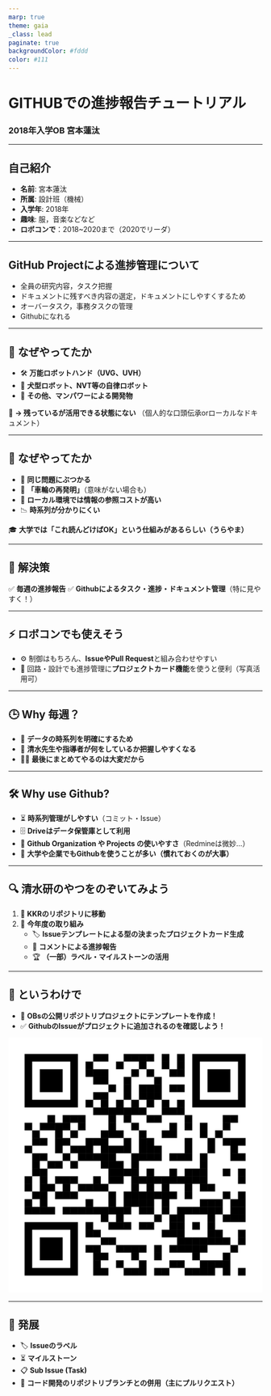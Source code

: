 ```yaml
---
marp: true
theme: gaia
_class: lead
paginate: true
backgroundColor: #fddd
color: #111
---
```


# GITHUBでの進捗報告チュートリアル  
### 2018年入学OB 宮本蓮汰

---

## 自己紹介

- **名前**: 宮本蓮汰
- **所属**: 設計班（機械）
- **入学年**: 2018年
- **趣味**: 服，音楽などなど
- **ロボコンで**：2018~2020まで（2020でリーダ）

---

## GitHub Projectによる進捗管理について

- 全員の研究内容，タスク把握
- ドキュメントに残すべき内容の選定，ドキュメントにしやすくするため
- オーバータスク，事務タスクの管理
- Githubになれる

---

## 🎯 なぜやってたか

- 🛠 **万能ロボットハンド（UVG、UVH）**
- 🤖 **犬型ロボット、NVT等の自律ロボット**
- 👥 **その他、マンパワーによる開発物**

📝 **→ 残っているが活用できる状態にない**
（個人的な口頭伝承orローカルなドキュメント）

---

## 🤔 なぜやってたか

- 🔄 **同じ問題にぶつかる**
- 🛞 **「車輪の再発明」**（意味がない場合も）
- 📂 **ローカル環境では情報の参照コストが高い**
- 📉 **時系列が分かりにくい**

🎓 **大学では「これ読んどけばOK」という仕組みがあるらしい（うらやま）**

---

## 🎯 解決策

✅ **毎週の進捗報告**
✅ **Githubによるタスク・進捗・ドキュメント管理**（特に見やすく！）

---

## ⚡ ロボコンでも使えそう

- ⚙️ 制御はもちろん、**IssueやPull Request**と組み合わせやすい
- 📌 回路・設計でも進捗管理に**プロジェクトカード機能**を使うと便利（写真活用可）

---

## 🕒 Why 毎週？

- 📆 **データの時系列を明確にするため**
- 👀 **清水先生や指導者が何をしているか把握しやすくなる**
- 🏃‍♂️ **最後にまとめてやるのは大変だから**

---

## 🛠 Why use Github?

- ⏳ **時系列管理がしやすい**（コミット・Issue）
- 🗄 **Driveはデータ保管庫として利用**
- 🔗 **Github Organization や Projects の使いやすさ**（Redmineは微妙...）
- 💼 **大学や企業でもGithubを使うことが多い（慣れておくのが大事）**

---

## 🔍 清水研のやつをのぞいてみよう

1. 🔄 **KKRのリポジトリに移動**
2. 📌 **今年度の取り組み**
   - 🏷 **Issueテンプレートによる型の決まったプロジェクトカード生成**
   - 📝 **コメントによる進捗報告**
   - 🏆 **（一部）ラベル・マイルストーンの活用**

---

## 🚀 というわけで

- 🌟 **OBsの公開リポジトリプロジェクトにテンプレートを作成！**
- ✅ **GithubのIssueがプロジェクトに追加されるのを確認しよう！**

![w:10em](./Images/BOARD-Template_qrcode.png)

---

## 🔧 発展

- 🏷 **Issueのラベル**
- ⏳ **マイルストーン**
- 📋 **Sub Issue (Task)**
- 🔄 **コード開発のリポジトリブランチとの併用（主にプルリクエスト）**
